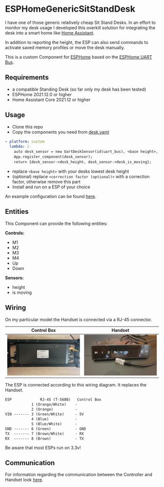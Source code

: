 # ESPHomeGenericSitStandDesk

I have one of those generic relatively cheap Sit Stand Desks. In an effort to monitor my desk usage I developed this overkill solution for integrating the desk into a smart home like [Home Assistant](https://www.home-assistant.io/).

In addition to reporting the height, the ESP can also send commands to activate saved memory profiles or move the desk manually.

This is a custom Component for [ESPHome](https://esphome.io/) based on the [ESPHome UART Bus](https://esphome.io/components/uart.html).

## Requirements

- a compatible Standing Desk (so far only my desk has been tested)
- ESPHome 2021.12.0 or higher
- Home Assistant Core 2021.12 or higher

## Usage

- Clone this repo
- Copy the components you need from [desk.yaml](desk.yaml)

```yaml
- platform: custom
  lambda: |-
    auto desk_sensor = new UartDeskSensor(id(uart_bus), <base height>, <correction factor>);
    App.register_component(desk_sensor);
    return {desk_sensor->desk_height, desk_sensor->desk_is_moving};
```
- replace `<base height>` with your desks lowest desk height
- (optional) replace `<correction factor (optional)>` with a correction factor, otherwise remove this part
- Install and run on a ESP of your choice

An example configuration can be found [here](desk.yaml).

## Entities
This Component can provide the following entities:

**Controls:**
- M1
- M2 
- M3
- M4
- Up
- Down

**Sensors:**
- height
- is moving


## Wiring

On my particular model the Handset is connected via a RJ-45 connector. 

Control Box|Handset
:-:|:-:
<img src="images/control_box.jpg" alt="Control Box" width="250"/>|  <img src="images/handset.jpg" alt="Handset" width="250"/>

The ESP is connected according to this wiring diagram. It replaces the Handset.

```
ESP             RJ-45 (T-568B)   Control Box
            1 (Orange/White)    - 
            2 (Orange)          -
VIN ------- 3 (Green/White)     - 5V
            4 (Blue)            -
            5 (Blue/White)      -
GND ------- 6 (Green)           - GND
TX  ------- 7 (Brown/White)     - RX
RX  ------- 8 (Brown)           - TX
```
Be aware that most ESPs run on 3.3v!


## Communication
For information regarding the communication between the Controller and Handset look [here](communication.md). 

